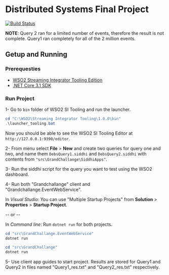 ﻿# Distributed Systems Final Project

[![Build Status](https://dev.azure.com/iust-msc/distributed-system-final/_apis/build/status/distributed-system-final?branchName=master)](https://dev.azure.com/iust-msc/distributed-system-final/_build/latest?definitionId=1&branchName=master)

**NOTE**: Query 2 ran for a limited number of events, therefore the result is not complete. Query1 ran completely for all of the 2 million events.

## Getup and Running

### Prerequesties

- [WSO2 Streaming Integrator Tooling Edition](https://wso2.com/integration/streaming-integrator)
- [.NET Core 3.1 SDK](https://dotnet.microsoft.com/download)

### Run Project

1- Go to `bin` folder of WSO2 SI Tooling and run the launcher.

```powershell
cd "C:\WSO2\Streaming Integrator Tooling\1.0.0\bin"
.\launcher_tooling.bat
```

Now you should be able to see the WSO2 SI Tooling Editor at `http://127.0.0.1:9390/editor`.

2- From menu select **File** > **New** and create two queries for query one and two, and name them `DebsQuery1.siddhi` and `DebsQuery2.siddhi` with contents from `"src\GrandChallange\SiddhiApps"`.

3- Run the siddhi script for the query you want to test using the WSO2 dashboard.

4- Run both "Grandchallange" client and "Grandchallange.EventWebService".

In *Visual Studio*: You can use "Multiple Startup Projects" from **Solution** > **Properties** > **Startup Project**.

-- or --

In *Command line*: Run `dotnet run` for both projects.

```powershell
cd "src\GrandChallange.EventWebService"
dotnet run

cd "src\GrandChallange"
dotnet run
```

5- Use client app guides to start project. Results are stored for Query1 and Query2 in files named "Query1_res.txt" and "Query2_res.txt" respectively.

